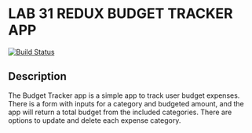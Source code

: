 # LAB 31 REDUX BUDGET TRACKER APP
[![Build Status](https://travis-ci.org/LizabethPetersen/31-redux-budget-tracker.svg?branch=master)](https://travis-ci.org/LizabethPetersen/31-redux-budget-tracker)

## Description
The Budget Tracker app is a simple app to track user budget expenses. There is a form with inputs for a category and budgeted amount, and the app will return a total budget from the included categories. There are options to update and delete each expense category.
